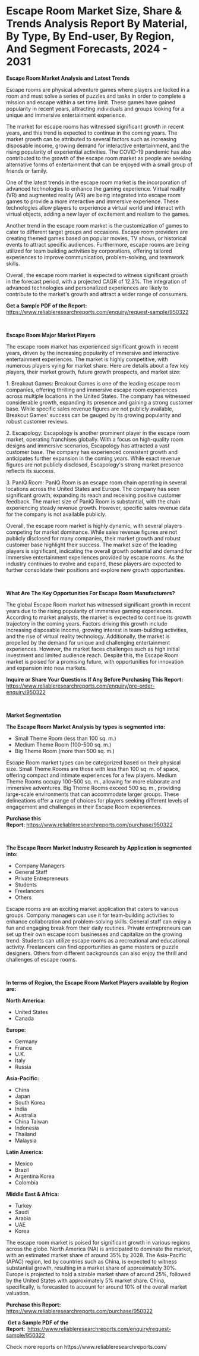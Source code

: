 <p><h1>Escape Room Market Size, Share & Trends Analysis Report By Material, By Type, By End-user, By Region, And Segment Forecasts, 2024 - 2031</h1></p><p><strong>Escape Room Market Analysis and Latest Trends</strong></p>
<p><p>Escape rooms are physical adventure games where players are locked in a room and must solve a series of puzzles and tasks in order to complete a mission and escape within a set time limit. These games have gained popularity in recent years, attracting individuals and groups looking for a unique and immersive entertainment experience.</p><p>The market for escape rooms has witnessed significant growth in recent years, and this trend is expected to continue in the coming years. The market growth can be attributed to several factors such as increasing disposable income, growing demand for interactive entertainment, and the rising popularity of experiential activities. The COVID-19 pandemic has also contributed to the growth of the escape room market as people are seeking alternative forms of entertainment that can be enjoyed with a small group of friends or family.</p><p>One of the latest trends in the escape room market is the incorporation of advanced technologies to enhance the gaming experience. Virtual reality (VR) and augmented reality (AR) are being integrated into escape room games to provide a more interactive and immersive experience. These technologies allow players to experience a virtual world and interact with virtual objects, adding a new layer of excitement and realism to the games.</p><p>Another trend in the escape room market is the customization of games to cater to different target groups and occasions. Escape room providers are creating themed games based on popular movies, TV shows, or historical events to attract specific audiences. Furthermore, escape rooms are being utilized for team building activities by corporations, offering tailored experiences to improve communication, problem-solving, and teamwork skills.</p><p>Overall, the escape room market is expected to witness significant growth in the forecast period, with a projected CAGR of 12.3%. The integration of advanced technologies and personalized experiences are likely to contribute to the market's growth and attract a wider range of consumers.</p></p>
<p><strong>Get a Sample PDF of the Report:&nbsp;</strong> <a href="https://www.reliableresearchreports.com/enquiry/request-sample/950322">https://www.reliableresearchreports.com/enquiry/request-sample/950322</a></p>
<p>&nbsp;</p>
<p><strong>Escape Room Major Market Players</strong></p>
<p><p>The escape room market has experienced significant growth in recent years, driven by the increasing popularity of immersive and interactive entertainment experiences. The market is highly competitive, with numerous players vying for market share. Here are details about a few key players, their market growth, future growth prospects, and market size:</p><p>1. Breakout Games: Breakout Games is one of the leading escape room companies, offering thrilling and immersive escape room experiences across multiple locations in the United States. The company has witnessed considerable growth, expanding its presence and gaining a strong customer base. While specific sales revenue figures are not publicly available, Breakout Games' success can be gauged by its growing popularity and robust customer reviews.</p><p>2. Escapology: Escapology is another prominent player in the escape room market, operating franchises globally. With a focus on high-quality room designs and immersive scenarios, Escapology has attracted a vast customer base. The company has experienced consistent growth and anticipates further expansion in the coming years. While exact revenue figures are not publicly disclosed, Escapology's strong market presence reflects its success.</p><p>3. PanIQ Room: PanIQ Room is an escape room chain operating in several locations across the United States and Europe. The company has seen significant growth, expanding its reach and receiving positive customer feedback. The market size of PanIQ Room is substantial, with the chain experiencing steady revenue growth. However, specific sales revenue data for the company is not available publicly.</p><p>Overall, the escape room market is highly dynamic, with several players competing for market dominance. While sales revenue figures are not publicly disclosed for many companies, their market growth and robust customer base highlight their success. The market size of the leading players is significant, indicating the overall growth potential and demand for immersive entertainment experiences provided by escape rooms. As the industry continues to evolve and expand, these players are expected to further consolidate their positions and explore new growth opportunities.</p></p>
<p>&nbsp;</p>
<p><strong>What Are The Key Opportunities For Escape Room Manufacturers?</strong></p>
<p><p>The global Escape Room market has witnessed significant growth in recent years due to the rising popularity of immersive gaming experiences. According to market analysts, the market is expected to continue its growth trajectory in the coming years. Factors driving this growth include increasing disposable income, growing interest in team-building activities, and the rise of virtual reality technology. Additionally, the market is propelled by the demand for unique and challenging entertainment experiences. However, the market faces challenges such as high initial investment and limited audience reach. Despite this, the Escape Room market is poised for a promising future, with opportunities for innovation and expansion into new markets.</p></p>
<p><strong>Inquire or Share Your Questions If Any Before Purchasing This Report:</strong> <a href="https://www.reliableresearchreports.com/enquiry/pre-order-enquiry/950322">https://www.reliableresearchreports.com/enquiry/pre-order-enquiry/950322</a></p>
<p>&nbsp;</p>
<p><strong>Market Segmentation</strong></p>
<p><strong>The Escape Room Market Analysis by types is segmented into:</strong></p>
<p><ul><li>Small Theme Room (less than 100 sq. m.)</li><li>Medium Theme Room (100-500 sq. m.)</li><li>Big Theme Room (more than 500 sq. m.)</li></ul></p>
<p><p>Escape Room market types can be categorized based on their physical size. Small Theme Rooms are those with less than 100 sq. m. of space, offering compact and intimate experiences for a few players. Medium Theme Rooms occupy 100-500 sq. m., allowing for more elaborate and immersive adventures. Big Theme Rooms exceed 500 sq. m., providing large-scale environments that can accommodate larger groups. These delineations offer a range of choices for players seeking different levels of engagement and challenges in their Escape Room experiences.</p></p>
<p><strong>Purchase this Report:&nbsp;</strong><a href="https://www.reliableresearchreports.com/purchase/950322">https://www.reliableresearchreports.com/purchase/950322</a></p>
<p>&nbsp;</p>
<p><strong>The Escape Room Market Industry Research by Application is segmented into:</strong></p>
<p><ul><li>Company Managers</li><li>General Staff</li><li>Private Entrepreneurs</li><li>Students</li><li>Freelancers</li><li>Others</li></ul></p>
<p><p>Escape rooms are an exciting market application that caters to various groups. Company managers can use it for team-building activities to enhance collaboration and problem-solving skills. General staff can enjoy a fun and engaging break from their daily routines. Private entrepreneurs can set up their own escape room businesses and capitalize on the growing trend. Students can utilize escape rooms as a recreational and educational activity. Freelancers can find opportunities as game masters or puzzle designers. Others from different backgrounds can also enjoy the thrill and challenges of escape rooms.</p></p>
<p>&nbsp;</p>
<p><strong>In terms of Region, the Escape Room Market Players available by Region are:</strong></p>
<p>
    <p> <strong> North America: </strong>
        <ul>
            <li>United States</li>
            <li>Canada</li>
        </ul>
        </p> 
    <p> <strong> Europe: </strong>
        <ul>
            <li>Germany</li>
            <li>France</li>
            <li>U.K.</li>
            <li>Italy</li>
            <li>Russia</li>
        </ul>
        </p> 
    <p> <strong> Asia-Pacific: </strong>
        <ul>
            <li>China</li>
            <li>Japan</li>
            <li>South Korea</li>
            <li>India</li>
            <li>Australia</li>
            <li>China Taiwan</li>
            <li>Indonesia</li>
            <li>Thailand</li>
            <li>Malaysia</li>
        </ul>
        </p> 
    <p> <strong> Latin America: </strong>
        <ul>
            <li>Mexico</li>
            <li>Brazil</li>
            <li>Argentina Korea</li>
            <li>Colombia</li>
        </ul>
        </p> 
    <p> <strong> Middle East & Africa: </strong>
        <ul>
            <li>Turkey</li>
            <li>Saudi</li>
            <li>Arabia</li>
            <li>UAE</li>
            <li>Korea</li>
        </ul>
    </p>
    </p>
<p><p>The escape room market is poised for significant growth in various regions across the globe. North America (NA) is anticipated to dominate the market, with an estimated market share of around 35% by 2028. The Asia-Pacific (APAC) region, led by countries such as China, is expected to witness substantial growth, resulting in a market share of approximately 30%. Europe is projected to hold a sizable market share of around 25%, followed by the United States with approximately 5% market share. China, specifically, is forecasted to account for around 10% of the overall market valuation.</p></p>
<p><strong>Purchase this Report: </strong><a href="https://www.reliableresearchreports.com/purchase/950322">https://www.reliableresearchreports.com/purchase/950322</a></p>
<p>&nbsp;<strong>Get a Sample PDF of the Report:&nbsp;&nbsp;</strong><a href="https://www.reliableresearchreports.com/enquiry/request-sample/950322">https://www.reliableresearchreports.com/enquiry/request-sample/950322</a></p>
<p><strong></strong></p>
<p>Check more reports on https://www.reliableresearchreports.com/</p>